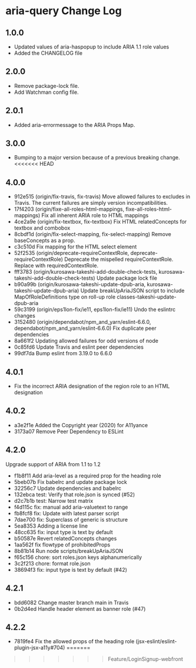 # aria-query Change Log

## 1.0.0

- Updated values of aria-haspopup to include ARIA 1.1 role values
- Added the CHANGELOG file

## 2.0.0

- Remove package-lock file.
- Add Watchman config file.

## 2.0.1

- Added aria-errormessage to the ARIA Props Map.

## 3.0.0

- Bumping to a major version because of a previous breaking change.
<<<<<<< HEAD

## 4.0.0

- 912e515 (origin/fix-travis, fix-travis) Move allowed failures to excludes in Travis. The current failures are simply version incompatibilities.
- 17f4203 (origin/fixe-all-roles-html-mappings, fixe-all-roles-html-mappings) Fix all inherent ARIA role to HTML mappings
- 4ce2a9e (origin/fix-textbox, fix-textbox) Fix HTML relatedConcepts for textbox and combobox
- 8cbdf1d (origin/fix-select-mapping, fix-select-mapping) Remove baseConcepts as a prop.
- c3c510d Fix mapping for the HTML select element
- 52f2535 (origin/deprecate-requireContextRole, deprecate-requireContextRole) Deprecate the mispelled requireContextRole. Replace with requiredContextRole.
- fff3783 (origin/kurosawa-takeshi-add-double-check-tests, kurosawa-takeshi-add-double-check-tests) Update package lock file
- b90a99b (origin/kurosawa-takeshi-update-dpub-aria, kurosawa-takeshi-update-dpub-aria) Update breakUpAriaJSON script to include MapOfRoleDefinitions type on roll-up role classes-takeshi-update-dpub-aria
- 59c3199 (origin/eps1lon-fix/ie11, eps1lon-fix/ie11) Undo the eslintrc changes
- 3152480 (origin/dependabot/npm_and_yarn/eslint-6.6.0, dependabot/npm_and_yarn/eslint-6.6.0) Fix duplicate peer dependencies
- 8a661f2 Updating allowed failures for odd versions of node
- 0c85fd6 Update Travis and eslint peer dependencies
- 99df7da Bump eslint from 3.19.0 to 6.6.0

## 4.0.1

- Fix the incorrect ARIA designation of the region role to an HTML designation

## 4.0.2

- a3e2f1e Added the Copyright year (2020) for A11yance
- 3173a07 Remove Peer Dependency to ESLint

## 4.2.0

Upgrade support of ARIA from 1.1 to 1.2

- f1b8f11 Add aria-level as a required prop for the heading role
- 5beb07b Fix babelrc and update package lock
- 32256c7 Update dependencies and babelrc
- 132ebca test: Verify that role.json is synced (#52)
- d2c7b1b test: Narrow test matrix
- f4d115c fix: manual add aria-valuetext to range
- fb8fcf8 fix: Update with latest parser script
- 7dae700 fix: Superclass of generic is structure
- 5ea8353 Adding a license line
- 48cc635 fix: input type is text by default
- b50587e Revert relatedConcepts changes
- 1aa562f fix flowtype of prohibitedProps
- 8b81b14 Run node scripts/breakUpAriaJSON
- f65c156 chore: sort roles.json keys alphanumerically
- 3c2f213 chore: format role.json
- 38694f3 fix: input type is text by default (#42)

## 4.2.1

- bdd6082 Change master branch main in Travis
- 0b2d4ed Handle header element as banner role (#47)

## 4.2.2

- 7819fe4 Fix the allowed props of the heading role (jsx-eslint/eslint-plugin-jsx-a11y#704)
=======
>>>>>>> Feature/LoginSignup-webfront
